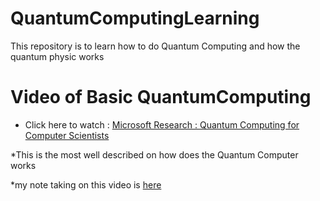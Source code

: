 # QuantumComputingLearning
This repository is to learn how to do Quantum Computing and how the quantum physic works

# Video of Basic QuantumComputing
* Click here to watch : [Microsoft Research : Quantum Computing for Computer Scientists](https://www.youtube.com/watch?v=F_Riqjdh2oM)


*This is the most well described on how does the Quantum Computer works


*my note taking on this video is [here](https://github.com/JoonLee-K/QuantumComputingLearning/blob/master/Quantum%20computer.pdf)
